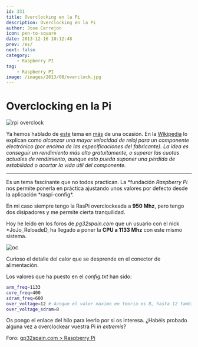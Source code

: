 ```yaml
---
id: 331
title: Overclocking en la Pi
description: Overclocking en la Pi
author: Jose Cerrejon
icon: pen-to-square
date: 2013-12-16 10:12:48
prev: /es/
next: false
category:
    - Raspberry PI
tag:
    - Raspberry PI
image: /images/2013/08/overclock.jpg
---
```


# Overclocking en la Pi

![rpi overclock](/images/2013/08/overclock.jpg)

Ya hemos hablado de [este](/post.php?id=219) tema en [más](/post.php?id=225) de una ocasión. En la [Wikipedia](https://es.wikipedia.org/wiki/Overclock) lo explican como _alcanzar una mayor velocidad de reloj para un componente electrónico (por encima de las especificaciones del fabricante). La idea es conseguir un rendimiento más alto gratuitamente, o superar las cuotas actuales de rendimiento, aunque esto pueda suponer una pérdida de estabilidad o acortar la vida útil del componente._

---

Es un tema fascinante que no todos practican. La *fundación *Raspberry Pi* nos permite ponerla en práctica ajustando unos valores por defecto desde la aplicación *raspi-config\*.

En mi caso siempre tengo la RasPi overclockeada a **950 Mhz**, pero tengo dos disipadores y me permite cierta tranquilidad.

Hoy he leído en los foros de _pg32spain.com_ que un usuario con el nick \*JoJo_ReloadeD, ha llegado a poner la **CPU a 1133 Mhz** con este mismo sistema.

![oc](/images/overclock%20pi%20hot%20points.jpg)

Curioso el detalle del calor que se desprende en el conector de alimentación.

Los valores que ha puesto en el _config.txt_ han sido:

```bash
arm_freq=1133
core_freq=400
sdram_freq=600
over_voltage=12 # Aunque el valor maximo en teoria es 8, hasta 12 tambien funciona ;)
over_voltage_sdram=8
```

Os pongo el enlace del hilo para leerlo por si os interesa. ¿Habéis probado alguna vez a overclockear vuestra Pi _in extremis_?

Foro: [gp32spain.com > Raspberry Pi](https://www.gp32spain.com/foros/showthread.php?122760-Overclocking&p=1600592#post1600592)
